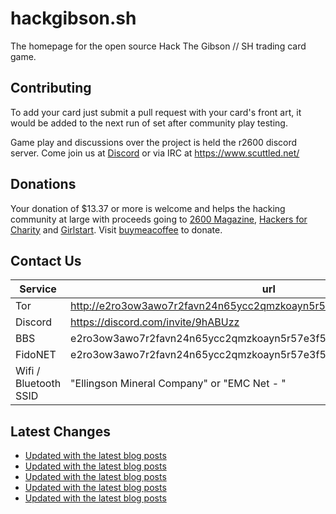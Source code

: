 # hackgibson.sh
The homepage for the open source Hack The Gibson // SH trading card game.


## Contributing

To add your card just submit a pull request with your card's front art, it would be added to the next run of set after community play testing.

Game play and discussions over the project is held the r2600 discord server. Come join us at [Discord](https://discord.com/invite/9hABUzz) or via IRC at https://www.scuttled.net/


## Donations

Your donation of $13.37 or more is welcome and helps the hacking community at large with proceeds going to [2600 Magazine](https://2600.com/), [Hackers for Charity](https://hackersforcharity.org) and [Girlstart](https://girlstart.org).  Visit [buymeacoffee](https://www.buymeacoffee.com/hackgibson.sh) to donate.


## Contact Us

Service | url
-|-
Tor | http://e2ro3ow3awo7r2favn24n65ycc2qmzkoayn5r57e3f56nvjwdcgg32ad.onion
Discord | https://discord.com/invite/9hABUzz
BBS | e2ro3ow3awo7r2favn24n65ycc2qmzkoayn5r57e3f56nvjwdcgg32ad.onion:23
FidoNET | e2ro3ow3awo7r2favn24n65ycc2qmzkoayn5r57e3f56nvjwdcgg32ad.onion:24554
Wifi / Bluetooth SSID | "Ellingson Mineral Company" or "EMC Net - <fidonet address>"

## Latest Changes
<!-- BLOG-POST-LIST:START -->
- [Updated with the latest blog posts](https://github.com/DFW2600/hackgibson.sh/commit/67415d366485ff7c24b5c3e9d576340e698bc8c7)
- [Updated with the latest blog posts](https://github.com/DFW2600/hackgibson.sh/commit/0fde83c9f76a85dba5f7e89c9205449d6604baea)
- [Updated with the latest blog posts](https://github.com/DFW2600/hackgibson.sh/commit/e1e268cbeec0ef7e22326e7c62e5a7afaac7ed3d)
- [Updated with the latest blog posts](https://github.com/DFW2600/hackgibson.sh/commit/51b21201105714ba6d2fd8870ee6f86cde215f74)
- [Updated with the latest blog posts](https://github.com/DFW2600/hackgibson.sh/commit/a78bef84e83b8ddbc6d12379b484e268c4bafd5f)
<!-- BLOG-POST-LIST:END -->
